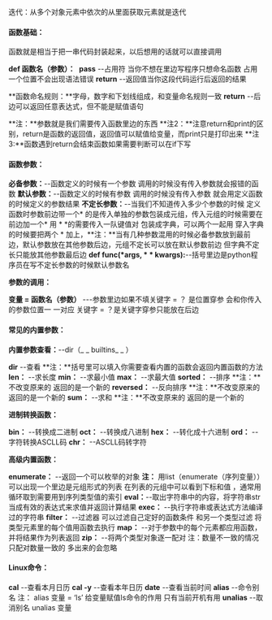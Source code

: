迭代：从多个对象元素中依次的从里面获取元素就是迭代

#### 函数基础：

函数就是相当于把一串代码封装起来，以后想用的话就可以直接调用

**def   函数名（参数）：** 
​          **pass** --占用符 当你不想在里边写程序只想命名函数 占用一个位置不会出现语法错误
​          **return** --返回值当你这段代码运行后返回的结果

**函数命名规则：**字母，数字和下划线组成，和变量命名规则一致
**return** --后边可以返回任意表达式，但不能是赋值语句

**注：**参数就是我们需要传入函数里边的东西
**注2：**注意return和print的区别，return是函数的返回值，返回值可以赋值给变量，而print只是打印出来
**注3:**函数遇到return会结束函数如果需要判断可以在if下写

#### 函数参数：

**必备参数：**--函数定义的时候有一个参数 调用的时候没有传入参数就会报错的函数
**默认参数：**--函数定义的时候有参数 调用的时候没有传入参数 就会用定义函数的时候定义的参数结果
**不定长参数：**--当我们不知道传入多少个参数的时候 定义函数时参数前边带一个* 的是传入单独的参数包装成元组，传入元组的时候需要在前边加一个*  用 * *的需要传入一队键值对 包装成字典，可以两个一起用 穿入字典的时候要把两个 * 加上，**注：**当有几种参数混用的时候必备参数放到最前边，默认参数放在其他参数后边，元组不定长可以放在默认参数前边 但字典不定长只能放其他参数最后边
**def func(*args, * *  kwargs):**--括号里边是python程序员在写不定长参数的时候默认参数名

**参数的调用：**

**变量 = 函数名（参数）** ---参数里边如果不填关键字 = ？ 是位置穿参 会和你传入的参数位置一 一对应   关键字 = ？是关键字穿参只能放在后边



#### 常见的内置参数：

**内置参数查看：**--dir（_ _ builtins_ _ ）

**dir** --查看 **注：**括号里可以填入你需要查看内置的函数会返回内置函数的方法
**len：** --求长度
**min：** --求最小值
**max：** --求最大值
**sorted：** --排序 **注：**不改变原来的 返回的是一个新的
**reversed：** --反向排序 **注：**不改变原来的 返回的是一个新的
**sum：** --求和 **注：**不改变原来的 返回的是一个新的

**进制转换函数：**

**bin：** --转换成二进制
**oct：** --转换成八进制
**hex：** --转化成十六进制
**ord：** --字符转换ASCLL码
**chr：** --ASCLL码转字符

**高级内置函数：**

**enumerate：** --返回一个可以枚举的对象  **注：** 用list（enumerate（序列变量））可以出现一个里边是元组形式的列表  在列表的元组中可以看到下标和值 ，通常用循环取到需要用到序列类型值的索引
**eval：**--取出字符串中的内容，将字符串str当成有效的表达式来求值并返回计算结果
**exec：** --执行字符串或表达式方法编译过的字符串
**filter：** --过滤器  可以过滤自己定好的函数条件 和另一个类型过滤  将类型元素里的每个值用函数去执行
**map：** --对于参数中的每个元素都应用函数，并将结果作为列表返回
**zip：** --将两个类型对象逐一配对 注：数量不一致的情况只配对数量一致的 多出来的会忽略

#### Linux命令：

**cal** --查看本月日历
**cal -y** --查看本年日历
**date** --查看当前时间
**alias** --命令别名 注： alias  变量 = ‘ls’  给变量赋值ls命令的作用 只有当前开机有用
**unalias** --取消别名   unalias 变量

